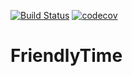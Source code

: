 [![Build Status](https://travis-ci.org/barrydrink/friendly-time.svg?branch=master)](https://travis-ci.org/barrydrink/friendly-time) [![codecov](https://codecov.io/gh/barrydrink/friendly-time/branch/master/graph/badge.svg)](https://codecov.io/gh/barrydrink/friendly-time)


# FriendlyTime
